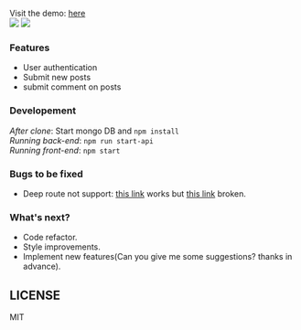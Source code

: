 Visit the demo: [here]()   
![](https://cloud.githubusercontent.com/assets/10692276/16419075/f9a741a6-3d7e-11e6-8274-5d48934e1be5.png)
![](https://cloud.githubusercontent.com/assets/10692276/16417528/d8b0261c-3d78-11e6-8e22-a0d1742c04a5.png)

### Features
* User authentication  
* Submit new posts
* submit comment on posts

### Developement 
*After clone*: Start mongo DB and `npm install`    
*Running back-end*: `npm run start-api`   
*Running front-end*: `npm start`   

### Bugs to be fixed
* Deep route not support: [this link](http://139.59.6.112:4000/) works but [this link](http://139.59.6.112:4000/article/5770f420886c20d25038b591) broken. 

### What's next?
* Code refactor.
* Style improvements.
* Implement new features(Can you give me some suggestions? thanks in advance).

## LICENSE
MIT
